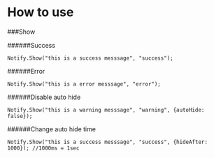 How to use
===

###Show

######Success 

```
Notify.Show("this is a success messsage", "success");
```

######Error 

```
Notify.Show("this is a error messsage", "error");
```

######Disable auto hide
```
Notify.Show("this is a warning messsage", "warning", {autoHide: false});
```

######Change auto hide time
```
Notify.Show("this is a success messsage", "success", {hideAfter: 1000}); //1000ms = 1sec
```